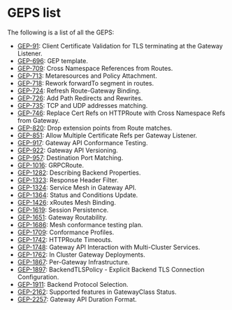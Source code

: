 # GEPS list

The following is a list of all the GEPS:

- [GEP-91](gep-91.md): Client Certificate Validation for TLS terminating at the
  Gateway Listener.
- [GEP-696](gep-696.md): GEP template.
- [GEP-709](gep-709.md): Cross Namespace References from Routes.
- [GEP-713](gep-713.md): Metaresources and Policy Attachment.
- [GEP-718](gep-718.md): Rework forwardTo segment in routes.
- [GEP-724](gep-724.md): Refresh Route-Gateway Binding.
- [GEP-726](gep-726.md): Add Path Redirects and Rewrites.
- [GEP-735](gep-735.md): TCP and UDP addresses matching.
- [GEP-746](gep-746.md): Replace Cert Refs on HTTPRoute with Cross Namespace Refs
  from Gateway.
- [GEP-820](gep-820.md): Drop extension points from Route matches.
- [GEP-851](gep-851.md): Allow Multiple Certificate Refs per Gateway Listener.
- [GEP-917](gep-917.md): Gateway API Conformance Testing.
- [GEP-922](gep-922.md): Gateway API Versioning.
- [GEP-957](gep-957.md): Destination Port Matching.
- [GEP-1016](gep-1016.md): GRPCRoute.
- [GEP-1282](gep-1282.md): Describing Backend Properties.
- [GEP-1323](gep-1323.md): Response Header Filter.
- [GEP-1324](gep-1324.md): Service Mesh in Gateway API.
- [GEP-1364](gep-1364.md): Status and Conditions Update.
- [GEP-1426](gep-1426.md): xRoutes Mesh Binding.
- [GEP-1619](gep-1619.md): Session Persistence.
- [GEP-1651](gep-1651.md): Gateway Routability.
- [GEP-1686](gep-1686.md): Mesh conformance testing plan.
- [GEP-1709](gep-1709.md): Conformance Profiles.
- [GEP-1742](gep-1742.md): HTTPRoute Timeouts.
- [GEP-1748](gep-1748.md): Gateway API Interaction with Multi-Cluster Services.
- [GEP-1762](gep-1762.md): In Cluster Gateway Deployments.
- [GEP-1867](gep-1867.md): Per-Gateway Infrastructure.
- [GEP-1897](gep-1897.md): BackendTLSPolicy - Explicit Backend TLS Connection Configuration.
- [GEP-1911](gep-1911.md): Backend Protocol Selection.
- [GEP-2162](gep-2162.md): Supported features in GatewayClass Status.
- [GEP-2257](gep-2257.md): Gateway API Duration Format.
